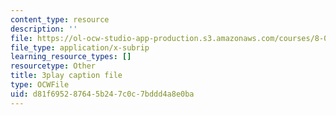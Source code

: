 ```yaml
---
content_type: resource
description: ''
file: https://ol-ocw-studio-app-production.s3.amazonaws.com/courses/8-01sc-classical-mechanics-fall-2016/d81f695287645b247c0c7bddd4a8e0ba_7WDiK3flILc.srt
file_type: application/x-subrip
learning_resource_types: []
resourcetype: Other
title: 3play caption file
type: OCWFile
uid: d81f6952-8764-5b24-7c0c-7bddd4a8e0ba
---
```

